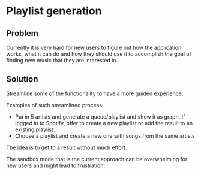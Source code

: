 # Playlist generation

## Problem

Currently it is very hard for new users to figure out how the application works,
what it can do and how they should use it to accomplish the goal of finding new music that they are interested in.

## Solution

Streamline some of the functionality to have a more guided experience.

Examples of such streamlined process:

- Put in 5 artists and generate a queue/playlist and show it as graph.
  If logged in to Spotify, offer to create a new playlist or add the result to an existing playlist.
- Choose a playlist and create a new one with songs from the same artists

The idea is to get to a result without much effort.

The sandbox mode that is the current approach can be overwhelming for new users and might lead to frustration.
